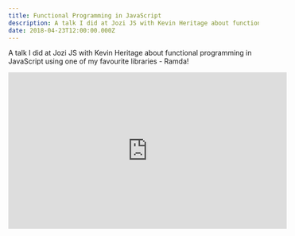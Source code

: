 ```yaml
---
title: Functional Programming in JavaScript
description: A talk I did at Jozi JS with Kevin Heritage about functional programming in JavaScript using one of my favourite libraries - Ramda!
date: 2018-04-23T12:00:00.000Z
---
```


A talk I did at Jozi JS with Kevin Heritage about functional programming in JavaScript using one of my favourite libraries - Ramda!

<iframe width="560" height="315" src="https://www.youtube.com/embed/sHJv8EXLZkY" title="YouTube video player" frameborder="0" allow="accelerometer; autoplay; clipboard-write; encrypted-media; gyroscope; picture-in-picture" allowfullscreen></iframe>
